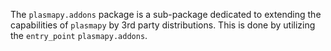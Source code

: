 The ``plasmapy.addons`` package is a sub-package dedicated to extending the 
capabilities of `plasmapy` by 3rd party distributions.  This is done by utilizing
the `entry_point` `plasmapy.addons`.
